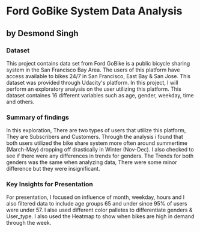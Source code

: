 # Ford GoBike System Data Analysis
## by Desmond Singh

### Dataset
This project contains data set from Ford GoBike is a public bicycle sharing system in the San Francisco Bay Area.
The users of this platform have access available to bikes 24/7 in San Francisco, East Bay & San Jose.
This dataset was provided through Udacity's platform.
In this project, I will perform an exploratory analysis on the user utilizing this platform.
This dataset containes 16 different variables such as age, gender, weekday, time and others. 

### Summary of findings

In this exploration, There are two types of users that utilize this platform, They are Subscribers and Customers.
Through the analysis i found that both users utilized the bike share system more often around summertime (March-May) dropping off drastically in Winter (Nov-Dec). I also checked to see if there were any differences in trends for genders. The Trends for both genders was the same when analyzing data, There were some minor difference but they were insignificant. 

### Key Insights for Presentation

For presentation, I focused on influence of month, weekday, hours and I also filtered data to include age groups 65 and under since 95% of users were under 57. I alse used different color palletes to differentiate genders & User_type. I also used the Heatmap to show when bikes are high in demand through the week. 
